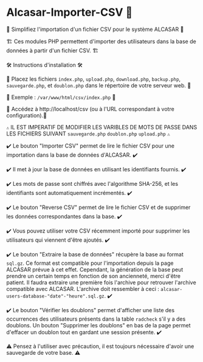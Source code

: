 # Alcasar-Importer-CSV 🚧

🧰 Simplifiez l'importation d'un fichier CSV pour le système ALCASAR 🧰

🏗️ Ces modules PHP permettent d'importer des utilisateurs dans la base de données à partir d'un fichier CSV. 🏗️

🛠️ Instructions d'installation 🛠️

🔧 Placez les fichiers `index.php`, `upload.php`, `download.php`, `backup.php`, `sauvegarde.php`, et `doublon.php` dans le répertoire de votre serveur web. 🔧

🔧 Exemple : `/var/www/html/csv/index.php` 🔧

🔧 Accédez à http://localhost/csv (ou à l'URL correspondant à votre configuration).🔧

`⚠️` IL EST IMPERATIF DE MODIFIER LES VARIBLES DE MOTS DE PASSE DANS LES FICHIERS SUIVANT `sauvegarde.php` `doublon.php` `upload.php` `⚠️`

✔️ Le bouton "Importer CSV" permet de lire le fichier CSV pour une importation dans la base de données d'ALCASAR. ✔️

✔️ Il met à jour la base de données en utilisant les identifiants fournis. ✔️

✔️ Les mots de passe sont chiffrés avec l'algorithme SHA-256, et les identifiants sont automatiquement incrémentés. ✔️

✔️ Le bouton "Reverse CSV" permet de lire le fichier CSV et de supprimer les données correspondantes dans la base. ✔️

✔️ Vous pouvez utiliser votre CSV récemment importé pour supprimer les utilisateurs qui viennent d'être ajoutés. ✔️

✔️ Le bouton "Extraire la base de données" récupère la base au format `sql.gz`. Ce format est compatible pour l'importation depuis la page ALCASAR prévue à cet effet. Cependant, la génération de la base peut prendre un certain temps en fonction de son ancienneté, merci d'être patient. Il faudra extraire une première fois l'archive pour retrouver l'archive compatible avec ALCASAR. L'archive doit ressembler à ceci : `alcasar-users-database-"date"-"heure".sql.gz`. ✔️

✔️ Le bouton "Vérifier les doublons" permet d'afficher une liste des occurrences des utilisateurs présents dans la table `radcheck` s'il y a des doublons. Un bouton "Supprimer les doublons" en bas de la page permet d'effacer un doublon tout en gardant une session présente. ✔️

⚠️ Pensez à l'utiliser avec précaution, il est toujours nécessaire d'avoir une sauvegarde de votre base. ⚠️

